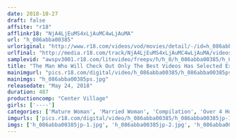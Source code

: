 ```yaml
---
date: 2018-10-27
draft: false
affsite: "r18"
afflinkr18: "NjA4LjEuMS4xLjAuMC4wLjAuMA"
url: "h_086abba00385"
urloriginal: "http://www.r18.com/videos/vod/movies/detail/-/id=h_086abba00385"
urlfinal: "http://media.r18.com/track/NjA4LjEuMS4xLjAuMC4wLjAuMA/videos/vod/movies/detail/-/id=h_086abba00385"
samplevid: "awspv3001.r18.com/litevideo/freepv/h/h_0/h_086abba00385/h_086abba00385_dmb_w.mp4"
title: "The Man Who Will Check Out Only The Best Videos Has Selected Excellent But Unknown Secret Masterpiece Videos Greatest Hits Collection 50 Titles/8 Hours"
mainimgurl: "pics.r18.com/digital/video/h_086abba00385/h_086abba00385ps.jpg"
mainimgs: "h_086abba00385ps.jpg"
releasedate: "May 24, 2018"
duration: 487
productioncomp: "Center Village"
girls: ['----']
categories: ['Mature Woman', 'Married Woman', 'Compilation', 'Over 4 Hours', 'Hi-Def']
imgurls: ['pics.r18.com/digital/video/h_086abba00385/h_086abba00385jp-1.jpg', 'pics.r18.com/digital/video/h_086abba00385/h_086abba00385jp-2.jpg', 'pics.r18.com/digital/video/h_086abba00385/h_086abba00385jp-3.jpg', 'pics.r18.com/digital/video/h_086abba00385/h_086abba00385jp-4.jpg', 'pics.r18.com/digital/video/h_086abba00385/h_086abba00385jp-5.jpg', 'pics.r18.com/digital/video/h_086abba00385/h_086abba00385jp-6.jpg', 'pics.r18.com/digital/video/h_086abba00385/h_086abba00385jp-7.jpg', 'pics.r18.com/digital/video/h_086abba00385/h_086abba00385jp-8.jpg', 'pics.r18.com/digital/video/h_086abba00385/h_086abba00385jp-9.jpg', 'pics.r18.com/digital/video/h_086abba00385/h_086abba00385jp-10.jpg', 'pics.r18.com/digital/video/h_086abba00385/h_086abba00385jp-11.jpg', 'pics.r18.com/digital/video/h_086abba00385/h_086abba00385jp-12.jpg', 'pics.r18.com/digital/video/h_086abba00385/h_086abba00385jp-13.jpg', 'pics.r18.com/digital/video/h_086abba00385/h_086abba00385jp-14.jpg', 'pics.r18.com/digital/video/h_086abba00385/h_086abba00385jp-15.jpg', 'pics.r18.com/digital/video/h_086abba00385/h_086abba00385jp-16.jpg', 'pics.r18.com/digital/video/h_086abba00385/h_086abba00385jp-17.jpg', 'pics.r18.com/digital/video/h_086abba00385/h_086abba00385jp-18.jpg', 'pics.r18.com/digital/video/h_086abba00385/h_086abba00385jp-19.jpg', 'pics.r18.com/digital/video/h_086abba00385/h_086abba00385jp-20.jpg']
imgs: ['h_086abba00385jp-1.jpg', 'h_086abba00385jp-2.jpg', 'h_086abba00385jp-3.jpg', 'h_086abba00385jp-4.jpg', 'h_086abba00385jp-5.jpg', 'h_086abba00385jp-6.jpg', 'h_086abba00385jp-7.jpg', 'h_086abba00385jp-8.jpg', 'h_086abba00385jp-9.jpg', 'h_086abba00385jp-10.jpg', 'h_086abba00385jp-11.jpg', 'h_086abba00385jp-12.jpg', 'h_086abba00385jp-13.jpg', 'h_086abba00385jp-14.jpg', 'h_086abba00385jp-15.jpg', 'h_086abba00385jp-16.jpg', 'h_086abba00385jp-17.jpg', 'h_086abba00385jp-18.jpg', 'h_086abba00385jp-19.jpg', 'h_086abba00385jp-20.jpg']
---
```

